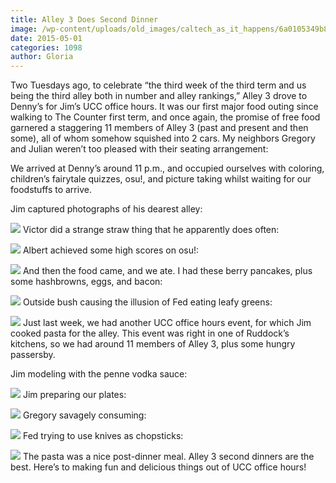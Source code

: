 ```yaml
---
title: Alley 3 Does Second Dinner
image: /wp-content/uploads/old_images/caltech_as_it_happens/6a0105349b8251970b01b7c78038e4970b.jpg
date: 2015-05-01
categories: 1098
author: Gloria
---
```


Two Tuesdays ago, to celebrate “the third week of the third term and us being the third alley both in number and alley rankings,” Alley 3 drove to Denny’s for Jim’s UCC office hours. It was our first major food outing since walking to The Counter first term, and once again, the promise of free food garnered a staggering 11 members of Alley 3 (past and present and then some), all of whom somehow squished into 2 cars. My neighbors Gregory and Julian weren’t too pleased with their seating arrangement:

We arrived at Denny’s around 11 p.m., and occupied ourselves with coloring, children’s fairytale quizzes, osu!, and picture taking whilst waiting for our foodstuffs to arrive.

Jim captured photographs of his dearest alley:


![](/old_images/caltech_as_it_happens/6a0105349b8251970b01b7c78038f5970b.jpg)
Victor did a strange straw thing that he apparently does often:


![](/old_images/caltech_as_it_happens/6a0105349b8251970b01b8d109ba98970c.jpg)
Albert achieved some high scores on osu!:


![](/old_images/caltech_as_it_happens/6a0105349b8251970b01bb08243fe2970d.jpg)
And then the food came, and we ate. I had these berry pancakes, plus some hashbrowns, eggs, and bacon:


![](/old_images/caltech_as_it_happens/6a0105349b8251970b01b7c780391e970b.jpg)
Outside bush causing the illusion of Fed eating leafy greens:


![](/old_images/caltech_as_it_happens/6a0105349b8251970b01bb08243ffe970d.jpg)
Just last week, we had another UCC office hours event, for which Jim cooked pasta for the alley. This event was right in one of Ruddock’s kitchens, so we had around 11 members of Alley 3, plus some hungry passersby.

Jim modeling with the penne vodka sauce:


![](/old_images/caltech_as_it_happens/6a0105349b8251970b01b8d109bae1970c.jpg)
Jim preparing our plates:


![](/old_images/caltech_as_it_happens/6a0105349b8251970b01b8d109bafb970c.jpg)
Gregory savagely consuming:


![](/old_images/caltech_as_it_happens/6a0105349b8251970b01bb0824401b970d.jpg)
Fed trying to use knives as chopsticks:


![](/old_images/caltech_as_it_happens/6a0105349b8251970b01b8d109bb3f970c.jpg)
The pasta was a nice post-dinner meal. Alley 3 second dinners are the best. Here’s to making fun and delicious things out of UCC office hours!
